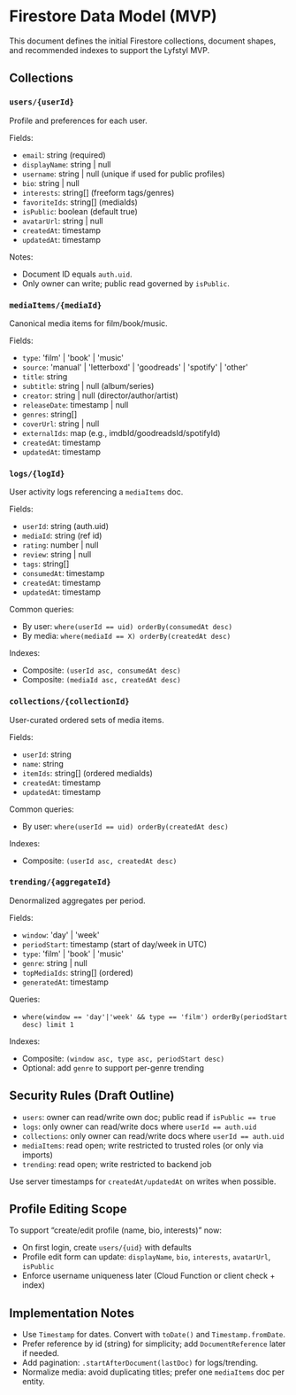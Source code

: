 # Firestore Data Model (MVP)

This document defines the initial Firestore collections, document shapes, and recommended indexes to support the Lyfstyl MVP.

## Collections

### `users/{userId}`
Profile and preferences for each user.

Fields:
- `email`: string (required)
- `displayName`: string | null
- `username`: string | null (unique if used for public profiles)
- `bio`: string | null
- `interests`: string[] (freeform tags/genres)
- `favoriteIds`: string[] (mediaIds)
- `isPublic`: boolean (default true)
- `avatarUrl`: string | null
- `createdAt`: timestamp
- `updatedAt`: timestamp

Notes:
- Document ID equals `auth.uid`.
- Only owner can write; public read governed by `isPublic`.

### `mediaItems/{mediaId}`
Canonical media items for film/book/music.

Fields:
- `type`: 'film' | 'book' | 'music'
- `source`: 'manual' | 'letterboxd' | 'goodreads' | 'spotify' | 'other'
- `title`: string
- `subtitle`: string | null (album/series)
- `creator`: string | null (director/author/artist)
- `releaseDate`: timestamp | null
- `genres`: string[]
- `coverUrl`: string | null
- `externalIds`: map (e.g., imdbId/goodreadsId/spotifyId)
- `createdAt`: timestamp
- `updatedAt`: timestamp

### `logs/{logId}`
User activity logs referencing a `mediaItems` doc.

Fields:
- `userId`: string (auth.uid)
- `mediaId`: string (ref id)
- `rating`: number | null
- `review`: string | null
- `tags`: string[]
- `consumedAt`: timestamp
- `createdAt`: timestamp
- `updatedAt`: timestamp

Common queries:
- By user: `where(userId == uid) orderBy(consumedAt desc)`
- By media: `where(mediaId == X) orderBy(createdAt desc)`

Indexes:
- Composite: `(userId asc, consumedAt desc)`
- Composite: `(mediaId asc, createdAt desc)`

### `collections/{collectionId}`
User-curated ordered sets of media items.

Fields:
- `userId`: string
- `name`: string
- `itemIds`: string[] (ordered mediaIds)
- `createdAt`: timestamp
- `updatedAt`: timestamp

Common queries:
- By user: `where(userId == uid) orderBy(createdAt desc)`

Indexes:
- Composite: `(userId asc, createdAt desc)`

### `trending/{aggregateId}`
Denormalized aggregates per period.

Fields:
- `window`: 'day' | 'week'
- `periodStart`: timestamp (start of day/week in UTC)
- `type`: 'film' | 'book' | 'music'
- `genre`: string | null
- `topMediaIds`: string[] (ordered)
- `generatedAt`: timestamp

Queries:
- `where(window == 'day'|'week' && type == 'film') orderBy(periodStart desc) limit 1`

Indexes:
- Composite: `(window asc, type asc, periodStart desc)`
- Optional: add `genre` to support per-genre trending

## Security Rules (Draft Outline)
- `users`: owner can read/write own doc; public read if `isPublic == true`
- `logs`: only owner can read/write docs where `userId == auth.uid`
- `collections`: only owner can read/write docs where `userId == auth.uid`
- `mediaItems`: read open; write restricted to trusted roles (or only via imports)
- `trending`: read open; write restricted to backend job

Use server timestamps for `createdAt/updatedAt` on writes when possible.

## Profile Editing Scope
To support “create/edit profile (name, bio, interests)” now:
- On first login, create `users/{uid}` with defaults
- Profile edit form can update: `displayName`, `bio`, `interests`, `avatarUrl`, `isPublic`
- Enforce username uniqueness later (Cloud Function or client check + index)

## Implementation Notes
- Use `Timestamp` for dates. Convert with `toDate()` and `Timestamp.fromDate`.
- Prefer reference by id (string) for simplicity; add `DocumentReference` later if needed.
- Add pagination: `.startAfterDocument(lastDoc)` for logs/trending.
- Normalize media: avoid duplicating titles; prefer one `mediaItems` doc per entity.
